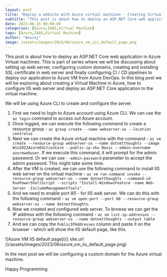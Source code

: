 ```yaml
---
layout: post
title: "Deploy a website with Azure virtual machines - Creating Virtual machine"
subtitle: "This post is about how to deploy an ASP.NET Core web application in Azure Virtual machines"
date: 2023-06-15 00:00:00
categories: [Azure,IAAS,Virtual Machine]
tags: [Azure,IAAS,Virtual Machine]
author: "Anuraj"
image: /assets/images/2023/06/azure_vm_iis_default_page.png
---
```


This post is about how to deploy an ASP.NET Core web application in Azure Virtual machines. This is part of series where we will be discussing about setting up web server, configuring custom domains, creating and installing SSL certificate in web server and finally configuring CI / CD pipelines to deploy our application to Azure VM from Azure DevOps. In this blog post we will be exploring about creating a Virtual Machine in Azure, how to configure IIS web server and deploy an ASP.NET Core application to the virtual machine.

We will be using Azure CLI to create and configure the server. 

1. First we need to login to Azure account using Azure CLI. We can use the `az login` command to access out Azure account.
2. Once logged, we can execute the following command to create a resource group - `az group create --name webserver-us --location centralus`
3. Next we can create the Azure virtual machine with the command - `az vm create --resource-group webserver-us --name dotnetthoughts --image Win2022AzureEditionCore --public-ip-sku Basic --admin-username azurewebuser`. If we execute this command, it will prompt for the admin password. Or we can use `--admin-password` parameter to accept the admin password. This might take some time.
4. After the VM is created, we can use the following command to install IIS web server on the virtual machine - `az vm run-command invoke --resource-group webserver-us --name dotnetthoughts --command-id RunPowerShellScript --scripts "Install-WindowsFeature -name Web-Server -IncludeManagementTools"`.
5. And we need to enable port 80 - for IIS web server. We can do this with the following command - `az vm open-port --port 80 --resource-group webserver-us --name dotnetthoughts`.
6. Now we created and configured web server. To browse we can get the IP address with the following command - `az vm list-ip-addresses --resource-group webserver-us --name dotnetthoughts --output table`
7. And we can copy the `PublicIPAddresses` column and paste it on the browser - which will show the IIS default page, like this.

![Azure VM IIS default page]({{ site.url }}/assets/images/2023/06/azure_vm_iis_default_page.png)

In the next post we will be configuring a custom domain for the Azure virtual machine.

Happy Programming.